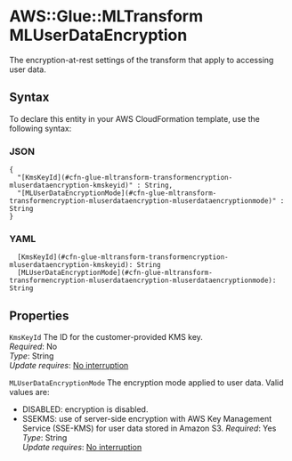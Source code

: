 # AWS::Glue::MLTransform MLUserDataEncryption<a name="aws-properties-glue-mltransform-transformencryption-mluserdataencryption"></a>

The encryption\-at\-rest settings of the transform that apply to accessing user data\.

## Syntax<a name="aws-properties-glue-mltransform-transformencryption-mluserdataencryption-syntax"></a>

To declare this entity in your AWS CloudFormation template, use the following syntax:

### JSON<a name="aws-properties-glue-mltransform-transformencryption-mluserdataencryption-syntax.json"></a>

```
{
  "[KmsKeyId](#cfn-glue-mltransform-transformencryption-mluserdataencryption-kmskeyid)" : String,
  "[MLUserDataEncryptionMode](#cfn-glue-mltransform-transformencryption-mluserdataencryption-mluserdataencryptionmode)" : String
}
```

### YAML<a name="aws-properties-glue-mltransform-transformencryption-mluserdataencryption-syntax.yaml"></a>

```
  [KmsKeyId](#cfn-glue-mltransform-transformencryption-mluserdataencryption-kmskeyid): String
  [MLUserDataEncryptionMode](#cfn-glue-mltransform-transformencryption-mluserdataencryption-mluserdataencryptionmode): String
```

## Properties<a name="aws-properties-glue-mltransform-transformencryption-mluserdataencryption-properties"></a>

`KmsKeyId`  <a name="cfn-glue-mltransform-transformencryption-mluserdataencryption-kmskeyid"></a>
The ID for the customer\-provided KMS key\.  
*Required*: No  
*Type*: String  
*Update requires*: [No interruption](https://docs.aws.amazon.com/AWSCloudFormation/latest/UserGuide/using-cfn-updating-stacks-update-behaviors.html#update-no-interrupt)

`MLUserDataEncryptionMode`  <a name="cfn-glue-mltransform-transformencryption-mluserdataencryption-mluserdataencryptionmode"></a>
The encryption mode applied to user data\. Valid values are:  
+ DISABLED: encryption is disabled\.
+ SSEKMS: use of server\-side encryption with AWS Key Management Service \(SSE\-KMS\) for user data stored in Amazon S3\.
*Required*: Yes  
*Type*: String  
*Update requires*: [No interruption](https://docs.aws.amazon.com/AWSCloudFormation/latest/UserGuide/using-cfn-updating-stacks-update-behaviors.html#update-no-interrupt)